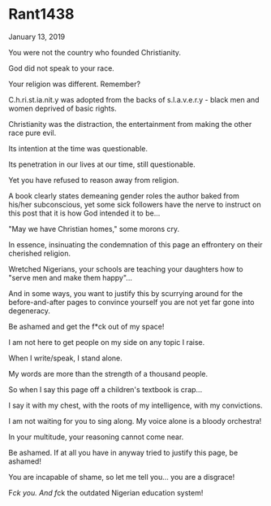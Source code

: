 # Rant1438


January 13, 2019

You were not the country who founded Christianity.

God did not speak to your race.

Your religion was different. Remember?

C.h.ri.st.ia.nit.y was adopted from the backs of s.l.a.v.e.r.y - black men and women deprived of basic rights. 

Christianity was the distraction, the entertainment from making the other race pure evil.

Its intention at the time was questionable. 

Its penetration in our lives at our time, still questionable. 

Yet you have refused to reason away from religion. 

A book clearly states demeaning gender roles the author baked from his/her subconscious, yet some sick followers have the nerve to instruct on this post that it is how God intended it to be...

"May we have Christian homes," some morons cry. 

In essence, insinuating the condemnation of this page an effrontery on their cherished religion.

Wretched Nigerians, your schools are teaching your daughters how to "serve men and make them happy"...

And in some ways, you want to justify this by scurrying around for the before-and-after pages to convince yourself you are not yet far gone into degeneracy.

Be ashamed and get the f*ck out of my space!

I am not here to get people on my side on any topic I raise.

When I write/speak, I stand alone.

My words are more than the strength of a thousand people.

So when I say this page off a children's textbook is crap...

I say it with my chest, with the roots of my intelligence, with my convictions.

I am not waiting for you to sing along. My voice alone is a bloody orchestra!

In your multitude, your reasoning cannot come near.

Be ashamed. If at all you have in anyway tried to justify this page, be ashamed!

You are incapable of shame, so let me tell you... you are a disgrace!

F*ck you. And f*ck the outdated Nigerian education system!